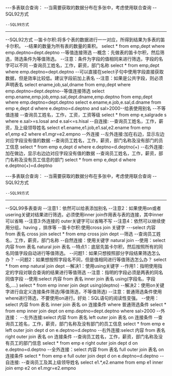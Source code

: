 ---多表联合查询：
  --当需要获取的数据分布在多张中，考虑使用联合查询
    --SQL92方式

    --SQL99方式
-------------------------------------------
--SQL92方式
    --笛卡尔积:将多个表的数据进行一一对应，所得到结果为多表的笛卡尔积。
              --结果的数量为所有表的数量的乘积。
    select * from emp,dept where emp.deptno=dept.deptno 
    --等值连接筛选
         --概念：先做表的笛卡尔积，然后筛选，筛选条件为等值筛选。
         --注意：条件为字段的值相同来进行筛选，字段的名字可以不同
         --查询员工姓名，工作，薪资，部门名称
         select * from emp,dept where emp.deptno=dept.deptno
                --可以直接在select子句中使用字段直接获取数据，但是效率比较低。建议字段前加上表名
                --注意：如果是公共字段，则必须声明表名
                 select ename,job,sal,dname from emp,dept where emp.deptno=dept.deptno--等值连接筛选
                 select emp.ename,emp.job,emp.sal,dept.dname,emp.deptno from emp,dept where emp.deptno=dept.deptno
                 select e.ename,e.job,e.sal,d.dname from emp e,dept d where e.deptno=d.deptno and sal>2000--给表使用别名
    --不等值连接
         --查询员工姓名，工作，工资，工资等级
         select * from emp e,salgrade s where e.sal>=s.losal and e.sal<=s.hisal
    --自连接:
         --查询员工姓名，工作，薪资，及上级领导姓名
         select e1.ename,e1.job,e1.sal,e2.ename from emp e1,emp e2 where e1.mgr=e2.empno
    --外连接
        --左外连接:加在右边，显示左边对应字段没有值的数据
                --查询员工姓名，工作，薪资，部门名称及没有部门的员工信息
                select * from emp e,dept d where e.deptno=d.deptno(+)
        --右外连接:加在做边，显示右边边对应字段没有值的数据
                  --查询员工姓名，工作，薪资，部门名称及没有员工信息的部门
                   select * from emp e,dept d where e.deptno(+)=d.deptno

---多表联合查询：
  --当需要获取的数据分布在多张中，考虑使用联合查询
    --SQL92方式

    --SQL99方式
----------------------------------------------------------------
--SQL99多表查询
    --注意1：依然可以给表添加别名
    --注意2：如果使用on或者usering关键对结果进行筛选，必须使用inner join作用表与表的连接，其中inner可以省略
    --注意3:外连接的 outer关键字可以省略不写
    --注意4：依然可以继续使用分组，having ，排序等
    --笛卡尔积:使用cross join 关键字
            ---select 内容 from 表名 cross join 
             select * from emp cross join dept
    --筛选
         --查询员工姓名，工作，薪资，部门名称
         --自然连接：使用关键字 natural join
            --使用：select 内容 from 表名 natural join 表名
            --特点1：底层先笛卡尔积，然后按照所有的同名同值字段自动进行等值筛选。
            --问题1：如果只想按照部分字段结果筛选怎么办？
            --问题2：如果想按照字段名不同，但是值相同进行等值筛选怎么办？
            select * from emp natural join dept
             --解决1：使用using关键字
                  --作用1：指明使用指定的字段对联合查询的结果进行等值筛选
                  --注意：指明的字段必须是两表的同名同值字段
                  --使用:select 内容 from 表名 inner join 表名 using(字段名，字段名,....)
                  select * from emp inner join dept using(deptno)
            --解决2：使用on关键字进行自定义连接条件筛选(等值筛选，不等值筛选)
                  --注意：普通筛选条件使用where进行筛选，不要使用on进行。好处：SQL语句的阅读性变强。
                  --使用：select 内容 from 表名 inner join 表名 on 连接条件 where 普通筛选条件
                  select * from emp inner join dept on emp.deptno=dept.deptno where sal>2000
        --外连接：
             --左外连接:select 内容 from 表名 left outer join 表名 on 连接条件 
                 --查询员工姓名，工作，薪资，部门名称及没有部门的员工信息
                 select * from emp e left outer  join dept d on e.deptno=d.deptno
             --右外连接:select 内容 from 表名 right outer join 表名 on 连接条件 
                  --查询员工姓名，工作，薪资，部门名称及没有员工的部门信息
                  select * from emp e right outer  join dept d on e.deptno=d.deptno
             --全外连接：select 内容 from 表名 full outer join 表名 on 连接条件 
                  select * from emp e full  outer join dept d on e.deptno=d.deptno
       --自连接:
             --查询员工及其上级领导姓名
             select  e1.*,e2.ename from emp e1 inner join emp e2 on e1.mgr=e2.empno